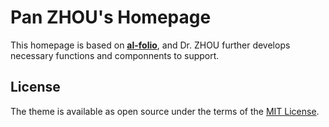 # Pan ZHOU's Homepage

This homepage is based on [**al-folio**](https://github.com/alshedivat/al-folio), and Dr. ZHOU further develops necessary functions and componnents to support.



## License

The theme is available as open source under the terms of the [MIT License](https://github.com/alshedivat/al-folio/blob/master/LICENSE).
